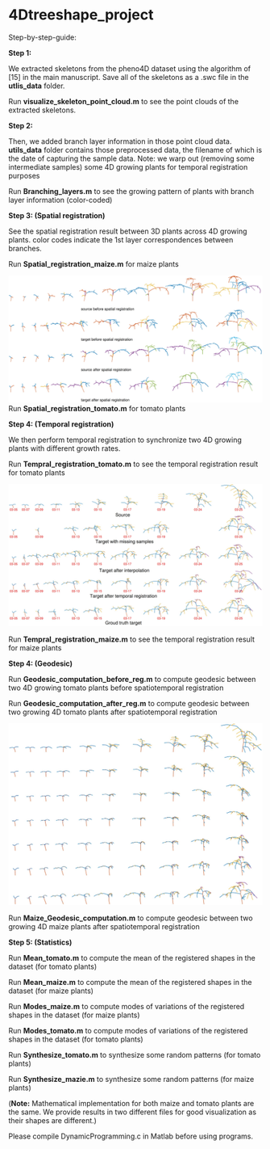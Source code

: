 
# 4Dtreeshape_project

Step-by-step-guide:

**Step 1:**

We extracted skeletons from the pheno4D dataset using the algorithm of [15] in the main manuscript. Save all of the skeletons as a .swc file in the **utlis_data** folder.

Run **visualize_skeleton_point_cloud.m** to see the point clouds of the extracted skeletons.

**Step 2:**

Then, we added branch layer information in those point cloud data. **utils_data** folder contains those preprocessed data, the filename of which is the date of capturing the sample data. Note: we warp out (removing some intermediate samples) some 4D growing plants for temporal registration purposes

Run **Branching_layers.m** to see the growing pattern of plants with branch layer information (color-coded)

**Step 3: (Spatial registration)**

See the spatial registration result between 3D plants across 4D growing plants. color codes indicate the 1st layer correspondences between branches.

Run **Spatial_registration_maize.m** for maize plants

![Branchwise correspondences are color coded](./spresult_5_3_full_1.jpg)
Run **Spatial_registration_tomato.m** for tomato plants

**Step 4: (Temporal registration)**

We then perform temporal registration to synchronize two 4D growing plants with different growth rates.

Run **Tempral_registration_tomato.m** to see the temporal registration result for tomato plants

![](./temporal_reg_result_1_3_1.jpg)

Run **Tempral_registration_maize.m** to see the temporal registration result for maize plants

**Step 4: (Geodesic)**

Run **Geodesic_computation_before_reg.m** to compute geodesic between two 4D growing tomato plants before spatiotemporal registration

Run **Geodesic_computation_after_reg.m** to compute geodesic between two growing 4D tomato plants after spatiotemporal registration

![](./geod_1_3_after_reg_1.jpg)

Run **Maize_Geodesic_computation.m** to compute geodesic between two growing 4D maize plants after spatiotemporal registration

**Step 5: (Statistics)**

Run **Mean_tomato.m** to compute the mean of the registered shapes in the dataset (for tomato plants)

Run **Mean_maize.m** to compute the mean of the registered shapes in the dataset (for maize plants)

Run **Modes_maize.m** to compute modes of variations of the registered shapes in the dataset (for maize plants)

Run **Modes_tomato.m** to compute modes of variations of the registered shapes in the dataset (for tomato plants)

Run **Synthesize_tomato.m** to synthesize some random patterns (for tomato plants)

Run **Synthesize_mazie.m** to synthesize some random patterns (for maize plants)

(**Note:** Mathematical implementation for both maize and tomato plants are the same. We provide results in two different files for good visualization as their shapes are different.)

Please compile DynamicProgramming.c in Matlab before using programs.


